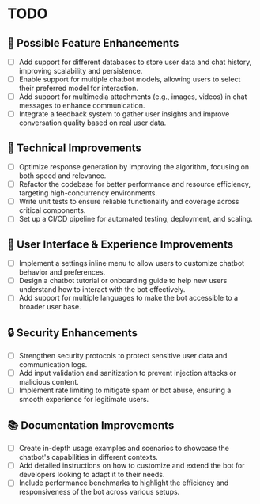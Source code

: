 # TODO

## 🌟 Possible Feature Enhancements
- [ ] Add support for different databases to store user data and chat history, improving scalability and persistence.
- [ ] Enable support for multiple chatbot models, allowing users to select their preferred model for interaction.
- [ ] Add support for multimedia attachments (e.g., images, videos) in chat messages to enhance communication.
- [ ] Integrate a feedback system to gather user insights and improve conversation quality based on real user data.

## 🚀 Technical Improvements
- [ ] Optimize response generation by improving the algorithm, focusing on both speed and relevance.
- [ ] Refactor the codebase for better performance and resource efficiency, targeting high-concurrency environments.
- [ ] Write unit tests to ensure reliable functionality and coverage across critical components.
- [ ] Set up a CI/CD pipeline for automated testing, deployment, and scaling.

## 🎨 User Interface & Experience Improvements
- [ ] Implement a settings inline menu to allow users to customize chatbot behavior and preferences.
- [ ] Design a chatbot tutorial or onboarding guide to help new users understand how to interact with the bot effectively.
- [ ] Add support for multiple languages to make the bot accessible to a broader user base.

## 🔒 Security Enhancements
- [ ] Strengthen security protocols to protect sensitive user data and communication logs.
- [ ] Add input validation and sanitization to prevent injection attacks or malicious content.
- [ ] Implement rate limiting to mitigate spam or bot abuse, ensuring a smooth experience for legitimate users.

## 📚 Documentation Improvements
- [ ] Create in-depth usage examples and scenarios to showcase the chatbot's capabilities in different contexts.
- [ ] Add detailed instructions on how to customize and extend the bot for developers looking to adapt it to their needs.
- [ ] Include performance benchmarks to highlight the efficiency and responsiveness of the bot across various setups.
